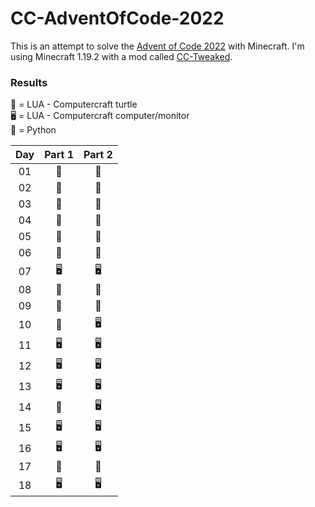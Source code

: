 # CC-AdventOfCode-2022

This is an attempt to solve the [Advent of Code 2022](https://adventofcode.com/) with Minecraft. I'm using Minecraft 1.19.2 with a mod called [CC-Tweaked](https://www.curseforge.com/minecraft/mc-mods/cc-tweaked).

### Results
🐢 = LUA - Computercraft turtle\
🖥️ = LUA - Computercraft computer/monitor\
🐍 = Python

| Day | Part 1 | Part 2 |
| :---: | :---: | :---: |
| 01 | 🐢 | 🐢 |
| 02 | 🐢 | 🐢 |
| 03 | 🐢 | 🐢 |
| 04 | 🐢 | 🐢 |
| 05 | 🐢 | 🐢 |
| 06 | 🐢 | 🐢 |
| 07 | 🖥️ | 🖥️ |
| 08 | 🐢 | 🐢 |
| 09 | 🐢 | 🐢 |
| 10 | 🐢 | 🖥️ |
| 11 | 🖥️ | 🖥️ |
| 12 | 🖥️ | 🖥️ |
| 13 | 🖥️ | 🖥️ |
| 14 | 🐢 | 🖥️ |
| 15 | 🖥️ | 🖥️ |
| 16 | 🖥️ | 🖥️ |
| 17 | 🐍 | 🐍 |
| 18 | 🖥️ | 🖥️ |
